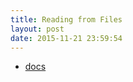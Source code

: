 ```yaml
---
title: Reading from Files
layout: post
date: 2015-11-21 23:59:54
---
```


* [docs](http://ruby-doc.org/core-2.2.0/File.html)